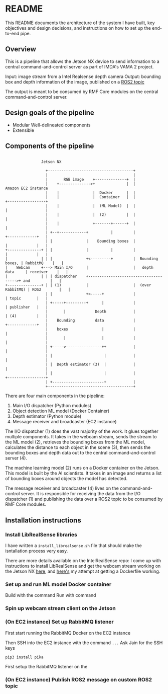 # README

This README documents the 
architecture of the system I have built,
key objectives and design decisions,
and instructions on how to set up the end-to-end pipe.

## Overview

This is a pipeline that allows the Jetson NX device to send information 
to a central command-and-control server as part of IMDA's VAMA 2 project.

Input: image stream from a Intel Realsense depth camera 
Output: bounding box and depth information of the image,
published on a 
[ROS2 topic](https://index.ros.org/doc/ros2/Tutorials/Topics/Understanding-ROS2-Topics/) 

The output is meant to be consumed by 
RMF Core modules on the central command-and-control server.

## Design goals of the pipeline

- Modular
Well-delineated components
- Extensible

## Components of the pipeline

```

				Jetson NX

                  +--------------------------------------+
                  |                                      |
                  |       RGB image    +--------------+  |
                  |    +-------------->+              |  |                   Amazon EC2 instance
                  |    |               |  Docker      |  |
                  |    |               |  Container   |  |                  +-----------------+
                  |    |               |  (ML Model)  |  |                  |                 |
                  |    |               |  (2)         |  |                  |                 |
                  |    |               +-------+------+  |                  |                 |
                  | +--+------------+          |         |                  +-------------+   |
                  | |               |    Bounding boxes  |                  |             |   |
+---------------+ | |               |          |         |                  |             |   |
|               | | |               +<---------+         |  Bounding boxes, | RabbitMQ    |   |
|    Webcam     +---> Main I/O      |                    |   depth data     | receiver    |   |
|               | | | dispatcher    +-------------------------------------->+ and         |   |
+---------------+ | | (1)           |                    |  (over RabbitMQ) | ROS2        |   |
                  | |               +<-----+             |                  | topic       |   |
                  | +-----+---------+      |             |                  | publisher   |   |
                  |       |             Depth            |                  | (4)         |   |
                  |    Bounding         data             |                  +-------------+   |
                  |    boxes               |             |                  |                 |
                  |       |                |             |                  |                 |
                  | +-----v----------------++            |                  |                 |
                  | |                       |            |                  |                 |
                  | |  Depth estimator (3)  |            |                  |                 |
                  | |                       |            |                  +-----------------+
                  | +-----------------------+            |
                  +--------------------------------------+

```

There are four main components in the pipeline:

1. Main I/O dispatcher (Python modules)
2. Object detection ML model (Docker Container)
3. Depth estimator (Python module)
4. Message receiver and broadcaster (EC2 instance)

The I/O dispatcher (1) does the vast majority of the work.
It glues together multiple components.
It takes in the webcam stream, 
sends the stream to the ML model (2),
retrieves the bounding boxes from the ML model,
calculates the distance to each object in the scene (3),
then sends the bounding boxes and depth data 
out to the central command-and-control server (4).

The machine learning model (2) 
runs on a Docker container on the Jetson. 
This model is built by the AI scientists.
It takes in an image and returns a list of bounding boxes
around objects the model has detected.

The message receiver and broadcaster (4) 
lives on the command-and-control server.
It is responsible for 
receiving the data from the I/O dispatcher (1)
and publishing the data over a ROS2 topic
to be consumed by RMF Core modules.

## Installation instructions

### Install LibRealSense libraries 

I have written a `install_librealsense.sh` file that
should make the isntallation process very easy.

There are more details available on the IntelRealSense repo:
I come up with instructions to install LibRealSense and 
get the webcam stream working on the Jetson NX 
[here](https://github.com/IntelRealSense/librealsense/issues/7722),
and 
[here's](https://github.com/IntelRealSense/librealsense/issues/7849)
my attempt at getting a Dockerfile working.

### Set up and run ML model Docker container

Build with the command
Run with command 

### Spin up webcam stream client on the Jetson

### (On EC2 instance) Set up RabbitMQ listener

First start running the RabbitMQ Docker on the EC2 instance

Then SSH into the EC2 instance with the command `...`
Ask Jain for the SSH keys

 ```
 pip3 install pika
 ```

First setup the RabbitMQ listener on the 


### (On EC2 instance) Publish ROS2 message on custom ROS2 topic
